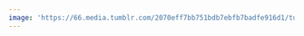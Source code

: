 ```yaml
---
image: 'https://66.media.tumblr.com/2070eff7bb751bdb7ebfb7badfe916d1/tumblr_nkfdituvfE1tbdx3so1_1280.jpg'
---
```

